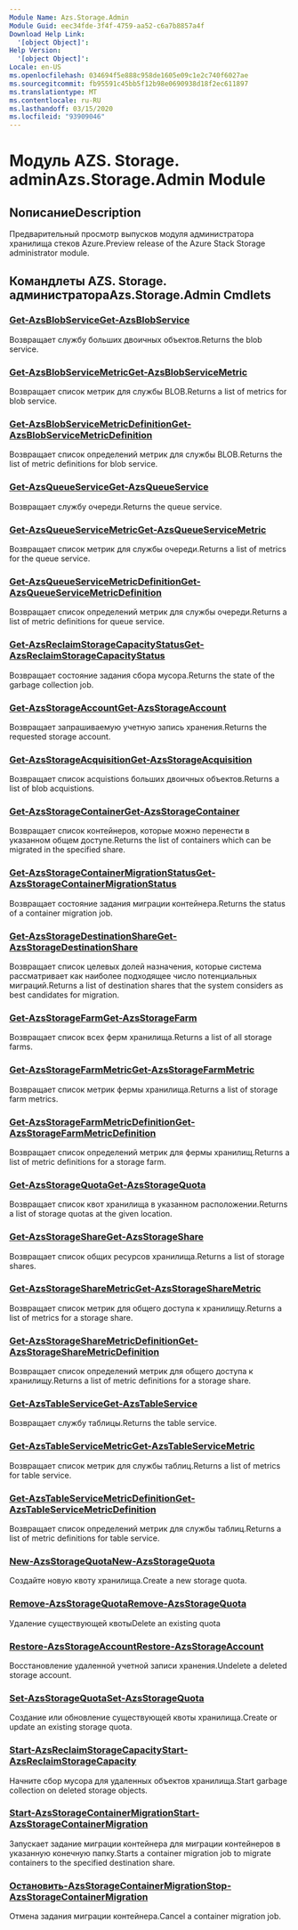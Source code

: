 ```yaml
---
Module Name: Azs.Storage.Admin
Module Guid: eec34fde-3f4f-4759-aa52-c6a7b8857a4f
Download Help Link:
  '[object Object]': 
Help Version:
  '[object Object]': 
Locale: en-US
ms.openlocfilehash: 034694f5e888c958de1605e09c1e2c740f6027ae
ms.sourcegitcommit: fb95591c45bb5f12b98e0690938d18f2ec611897
ms.translationtype: MT
ms.contentlocale: ru-RU
ms.lasthandoff: 03/15/2020
ms.locfileid: "93909046"
---
```

# <span data-ttu-id="35557-101">Модуль AZS. Storage. admin</span><span class="sxs-lookup"><span data-stu-id="35557-101">Azs.Storage.Admin Module</span></span>
## <span data-ttu-id="35557-102">Nописание</span><span class="sxs-lookup"><span data-stu-id="35557-102">Description</span></span>
<span data-ttu-id="35557-103">Предварительный просмотр выпусков модуля администратора хранилища стеков Azure.</span><span class="sxs-lookup"><span data-stu-id="35557-103">Preview release of the Azure Stack Storage administrator module.</span></span>  

## <span data-ttu-id="35557-104">Командлеты AZS. Storage. администратора</span><span class="sxs-lookup"><span data-stu-id="35557-104">Azs.Storage.Admin Cmdlets</span></span>
### [<span data-ttu-id="35557-105">Get-AzsBlobService</span><span class="sxs-lookup"><span data-stu-id="35557-105">Get-AzsBlobService</span></span>](Get-AzsBlobService.md)
<span data-ttu-id="35557-106">Возвращает службу больших двоичных объектов.</span><span class="sxs-lookup"><span data-stu-id="35557-106">Returns the blob service.</span></span>

### [<span data-ttu-id="35557-107">Get-AzsBlobServiceMetric</span><span class="sxs-lookup"><span data-stu-id="35557-107">Get-AzsBlobServiceMetric</span></span>](Get-AzsBlobServiceMetric.md)
<span data-ttu-id="35557-108">Возвращает список метрик для службы BLOB.</span><span class="sxs-lookup"><span data-stu-id="35557-108">Returns a list of metrics for blob service.</span></span>

### [<span data-ttu-id="35557-109">Get-AzsBlobServiceMetricDefinition</span><span class="sxs-lookup"><span data-stu-id="35557-109">Get-AzsBlobServiceMetricDefinition</span></span>](Get-AzsBlobServiceMetricDefinition.md)
<span data-ttu-id="35557-110">Возвращает список определений метрик для службы BLOB.</span><span class="sxs-lookup"><span data-stu-id="35557-110">Returns the list of metric definitions for blob service.</span></span>

### [<span data-ttu-id="35557-111">Get-AzsQueueService</span><span class="sxs-lookup"><span data-stu-id="35557-111">Get-AzsQueueService</span></span>](Get-AzsQueueService.md)
<span data-ttu-id="35557-112">Возвращает службу очереди.</span><span class="sxs-lookup"><span data-stu-id="35557-112">Returns the queue service.</span></span>

### [<span data-ttu-id="35557-113">Get-AzsQueueServiceMetric</span><span class="sxs-lookup"><span data-stu-id="35557-113">Get-AzsQueueServiceMetric</span></span>](Get-AzsQueueServiceMetric.md)
<span data-ttu-id="35557-114">Возвращает список метрик для службы очереди.</span><span class="sxs-lookup"><span data-stu-id="35557-114">Returns a list of metrics for the queue service.</span></span>

### [<span data-ttu-id="35557-115">Get-AzsQueueServiceMetricDefinition</span><span class="sxs-lookup"><span data-stu-id="35557-115">Get-AzsQueueServiceMetricDefinition</span></span>](Get-AzsQueueServiceMetricDefinition.md)
<span data-ttu-id="35557-116">Возвращает список определений метрик для службы очереди.</span><span class="sxs-lookup"><span data-stu-id="35557-116">Returns a list of metric definitions for queue service.</span></span>

### [<span data-ttu-id="35557-117">Get-AzsReclaimStorageCapacityStatus</span><span class="sxs-lookup"><span data-stu-id="35557-117">Get-AzsReclaimStorageCapacityStatus</span></span>](Get-AzsReclaimStorageCapacityStatus.md)
<span data-ttu-id="35557-118">Возвращает состояние задания сбора мусора.</span><span class="sxs-lookup"><span data-stu-id="35557-118">Returns the state of the garbage collection job.</span></span>

### [<span data-ttu-id="35557-119">Get-AzsStorageAccount</span><span class="sxs-lookup"><span data-stu-id="35557-119">Get-AzsStorageAccount</span></span>](Get-AzsStorageAccount.md)
<span data-ttu-id="35557-120">Возвращает запрашиваемую учетную запись хранения.</span><span class="sxs-lookup"><span data-stu-id="35557-120">Returns the requested storage account.</span></span>

### [<span data-ttu-id="35557-121">Get-AzsStorageAcquisition</span><span class="sxs-lookup"><span data-stu-id="35557-121">Get-AzsStorageAcquisition</span></span>](Get-AzsStorageAcquisition.md)
<span data-ttu-id="35557-122">Возвращает список acquistions больших двоичных объектов.</span><span class="sxs-lookup"><span data-stu-id="35557-122">Returns a list of blob acquistions.</span></span>

### [<span data-ttu-id="35557-123">Get-AzsStorageContainer</span><span class="sxs-lookup"><span data-stu-id="35557-123">Get-AzsStorageContainer</span></span>](Get-AzsStorageContainer.md)
<span data-ttu-id="35557-124">Возвращает список контейнеров, которые можно перенести в указанном общем доступе.</span><span class="sxs-lookup"><span data-stu-id="35557-124">Returns the list of containers which can be migrated in the specified share.</span></span>

### [<span data-ttu-id="35557-125">Get-AzsStorageContainerMigrationStatus</span><span class="sxs-lookup"><span data-stu-id="35557-125">Get-AzsStorageContainerMigrationStatus</span></span>](Get-AzsStorageContainerMigrationStatus.md)
<span data-ttu-id="35557-126">Возвращает состояние задания миграции контейнера.</span><span class="sxs-lookup"><span data-stu-id="35557-126">Returns the status of a container migration job.</span></span>

### [<span data-ttu-id="35557-127">Get-AzsStorageDestinationShare</span><span class="sxs-lookup"><span data-stu-id="35557-127">Get-AzsStorageDestinationShare</span></span>](Get-AzsStorageDestinationShare.md)
<span data-ttu-id="35557-128">Возвращает список целевых долей назначения, которые система рассматривает как наиболее подходящее число потенциальных миграций.</span><span class="sxs-lookup"><span data-stu-id="35557-128">Returns a list of destination shares that the system considers as best candidates for migration.</span></span>

### [<span data-ttu-id="35557-129">Get-AzsStorageFarm</span><span class="sxs-lookup"><span data-stu-id="35557-129">Get-AzsStorageFarm</span></span>](Get-AzsStorageFarm.md)
<span data-ttu-id="35557-130">Возвращает список всех ферм хранилища.</span><span class="sxs-lookup"><span data-stu-id="35557-130">Returns a list of all storage farms.</span></span>

### [<span data-ttu-id="35557-131">Get-AzsStorageFarmMetric</span><span class="sxs-lookup"><span data-stu-id="35557-131">Get-AzsStorageFarmMetric</span></span>](Get-AzsStorageFarmMetric.md)
<span data-ttu-id="35557-132">Возвращает список метрик фермы хранилища.</span><span class="sxs-lookup"><span data-stu-id="35557-132">Returns a list of storage farm metrics.</span></span>

### [<span data-ttu-id="35557-133">Get-AzsStorageFarmMetricDefinition</span><span class="sxs-lookup"><span data-stu-id="35557-133">Get-AzsStorageFarmMetricDefinition</span></span>](Get-AzsStorageFarmMetricDefinition.md)
<span data-ttu-id="35557-134">Возвращает список определений метрик для фермы хранилищ.</span><span class="sxs-lookup"><span data-stu-id="35557-134">Returns a list of metric definitions for a storage farm.</span></span>

### [<span data-ttu-id="35557-135">Get-AzsStorageQuota</span><span class="sxs-lookup"><span data-stu-id="35557-135">Get-AzsStorageQuota</span></span>](Get-AzsStorageQuota.md)
<span data-ttu-id="35557-136">Возвращает список квот хранилища в указанном расположении.</span><span class="sxs-lookup"><span data-stu-id="35557-136">Returns a list of storage quotas at the given location.</span></span>

### [<span data-ttu-id="35557-137">Get-AzsStorageShare</span><span class="sxs-lookup"><span data-stu-id="35557-137">Get-AzsStorageShare</span></span>](Get-AzsStorageShare.md)
<span data-ttu-id="35557-138">Возвращает список общих ресурсов хранилища.</span><span class="sxs-lookup"><span data-stu-id="35557-138">Returns a list of storage shares.</span></span>

### [<span data-ttu-id="35557-139">Get-AzsStorageShareMetric</span><span class="sxs-lookup"><span data-stu-id="35557-139">Get-AzsStorageShareMetric</span></span>](Get-AzsStorageShareMetric.md)
<span data-ttu-id="35557-140">Возвращает список метрик для общего доступа к хранилищу.</span><span class="sxs-lookup"><span data-stu-id="35557-140">Returns a list of metrics for a storage share.</span></span>

### [<span data-ttu-id="35557-141">Get-AzsStorageShareMetricDefinition</span><span class="sxs-lookup"><span data-stu-id="35557-141">Get-AzsStorageShareMetricDefinition</span></span>](Get-AzsStorageShareMetricDefinition.md)
<span data-ttu-id="35557-142">Возвращает список определений метрик для общего доступа к хранилищу.</span><span class="sxs-lookup"><span data-stu-id="35557-142">Returns a list of metric definitions for a storage share.</span></span>

### [<span data-ttu-id="35557-143">Get-AzsTableService</span><span class="sxs-lookup"><span data-stu-id="35557-143">Get-AzsTableService</span></span>](Get-AzsTableService.md)
<span data-ttu-id="35557-144">Возвращает службу таблицы.</span><span class="sxs-lookup"><span data-stu-id="35557-144">Returns the table service.</span></span>

### [<span data-ttu-id="35557-145">Get-AzsTableServiceMetric</span><span class="sxs-lookup"><span data-stu-id="35557-145">Get-AzsTableServiceMetric</span></span>](Get-AzsTableServiceMetric.md)
<span data-ttu-id="35557-146">Возвращает список метрик для службы таблиц.</span><span class="sxs-lookup"><span data-stu-id="35557-146">Returns a list of metrics for table service.</span></span>

### [<span data-ttu-id="35557-147">Get-AzsTableServiceMetricDefinition</span><span class="sxs-lookup"><span data-stu-id="35557-147">Get-AzsTableServiceMetricDefinition</span></span>](Get-AzsTableServiceMetricDefinition.md)
<span data-ttu-id="35557-148">Возвращает список определений метрик для службы таблиц.</span><span class="sxs-lookup"><span data-stu-id="35557-148">Returns a list of metric definitions for table service.</span></span>

### [<span data-ttu-id="35557-149">New-AzsStorageQuota</span><span class="sxs-lookup"><span data-stu-id="35557-149">New-AzsStorageQuota</span></span>](New-AzsStorageQuota.md)
<span data-ttu-id="35557-150">Создайте новую квоту хранилища.</span><span class="sxs-lookup"><span data-stu-id="35557-150">Create a new storage quota.</span></span>

### [<span data-ttu-id="35557-151">Remove-AzsStorageQuota</span><span class="sxs-lookup"><span data-stu-id="35557-151">Remove-AzsStorageQuota</span></span>](Remove-AzsStorageQuota.md)
<span data-ttu-id="35557-152">Удаление существующей квоты</span><span class="sxs-lookup"><span data-stu-id="35557-152">Delete an existing quota</span></span>

### [<span data-ttu-id="35557-153">Restore-AzsStorageAccount</span><span class="sxs-lookup"><span data-stu-id="35557-153">Restore-AzsStorageAccount</span></span>](Restore-AzsStorageAccount.md)
<span data-ttu-id="35557-154">Восстановление удаленной учетной записи хранения.</span><span class="sxs-lookup"><span data-stu-id="35557-154">Undelete a deleted storage account.</span></span>

### [<span data-ttu-id="35557-155">Set-AzsStorageQuota</span><span class="sxs-lookup"><span data-stu-id="35557-155">Set-AzsStorageQuota</span></span>](Set-AzsStorageQuota.md)
<span data-ttu-id="35557-156">Создание или обновление существующей квоты хранилища.</span><span class="sxs-lookup"><span data-stu-id="35557-156">Create or update an existing storage quota.</span></span>

### [<span data-ttu-id="35557-157">Start-AzsReclaimStorageCapacity</span><span class="sxs-lookup"><span data-stu-id="35557-157">Start-AzsReclaimStorageCapacity</span></span>](Start-AzsReclaimStorageCapacity.md)
<span data-ttu-id="35557-158">Начните сбор мусора для удаленных объектов хранилища.</span><span class="sxs-lookup"><span data-stu-id="35557-158">Start garbage collection on deleted storage objects.</span></span>

### [<span data-ttu-id="35557-159">Start-AzsStorageContainerMigration</span><span class="sxs-lookup"><span data-stu-id="35557-159">Start-AzsStorageContainerMigration</span></span>](Start-AzsStorageContainerMigration.md)
<span data-ttu-id="35557-160">Запускает задание миграции контейнера для миграции контейнеров в указанную конечную папку.</span><span class="sxs-lookup"><span data-stu-id="35557-160">Starts a container migration job to migrate containers to the specified destination share.</span></span>

### [<span data-ttu-id="35557-161">Остановить-AzsStorageContainerMigration</span><span class="sxs-lookup"><span data-stu-id="35557-161">Stop-AzsStorageContainerMigration</span></span>](Stop-AzsStorageContainerMigration.md)
<span data-ttu-id="35557-162">Отмена задания миграции контейнера.</span><span class="sxs-lookup"><span data-stu-id="35557-162">Cancel a container migration job.</span></span>

